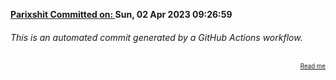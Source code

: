 **[Parixshit Committed on: ](https://github.com/Parixshit/AutoCommit/commit/42dcb3e58b55370ba8b9e0dbe968932b25500837) Sun, 02 Apr 2023 09:26:59** <!-- bbb56400627e3e25c6bd2c6a0d4ea1834c708793 -->

###### This is an automated commit generated by a GitHub Actions workflow.

<div align="right"><sub><sup><a href="https://github.com/Parixshit/AutoCommit.git">Read me</a></sup></sub></div>
